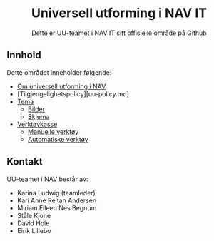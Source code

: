 <h1 align="center">
    <img src="https://www.nav.no/_/asset/no.nav.navno:1575554845/img/navno/logo.svg" alt="" />
    <br/>Universell utforming i NAV IT
</h1>

<div align="center">
    <p>
        Dette er UU-teamet i NAV IT sitt offisielle område på Github
    </p>
</div>

## Innhold

Dette området inneholder følgende:

- [Om universell utforming i NAV](om-uu-i-nav.md)
- [Tilgjengelighetspolicy][uu-policy.md]
- [Tema](/tema)
    - [Bilder](/tema/bilder)
    - [Skjema](/tema/skjema)
- [Verktøykasse](/verktøy)
    - [Manuelle verktøy](/verktøy/manuelle.md)
    - [Automatiske verktøy](/verktøy/automatiske.md)

## Kontakt

UU-teamet i NAV består av:

- Karina Ludwig (teamleder)
- Kari Anne Reitan Andersen
- Miriam Eileen Nes Begnum
- Ståle Kjone
- David Hole
- Eirik Lillebo
